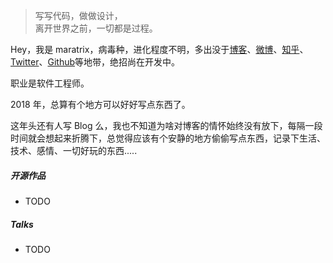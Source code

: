 > 写写代码，做做设计，  
> 离开世界之前，一切都是过程。

Hey，我是 maratrix，病毒种，进化程度不明，多出没于[博客](https://liyafeng.cn)、[微博](weibo.com/3176811875)、[知乎](https://www.zhihu.com/people/marttrix)、[Twitter](https://twitter.com/maratrix1/)、[Github](http://github.com/liyafeng)等地带，绝招尚在开发中。

职业是软件工程师。

2018 年，总算有个地方可以好好写点东西了。

这年头还有人写 Blog 么，我也不知道为啥对博客的情怀始终没有放下，每隔一段时间就会想起来折腾下，总觉得应该有个安静的地方偷偷写点东西，记录下生活、技术、感情、一切好玩的东西.....

##### 开源作品

- TODO


##### Talks

- TODO



